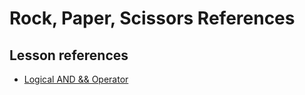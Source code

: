 <h1>
  <span class="headline">Rock, Paper, Scissors</span>
  <span class="subhead">References</span>
</h1>

## Lesson references

- [Logical AND && Operator](https://developer.mozilla.org/en-US/docs/Web/JavaScript/Reference/Operators/Logical_AND)